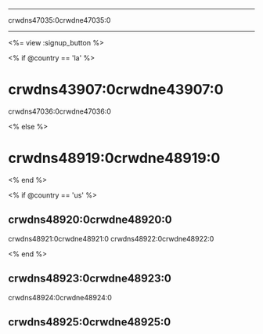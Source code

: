 * * *

crwdns47035:0crwdne47035:0

* * *

<%= view :signup_button %>

<% if @country == 'la' %>

# crwdns43907:0crwdne43907:0

crwdns47036:0crwdne47036:0

<% else %>

# crwdns48919:0crwdne48919:0

<% end %>

<% if @country == 'us' %>

## crwdns48920:0crwdne48920:0

crwdns48921:0crwdne48921:0 crwdns48922:0crwdne48922:0

<% end %>

## crwdns48923:0crwdne48923:0

crwdns48924:0crwdne48924:0

## crwdns48925:0crwdne48925:0